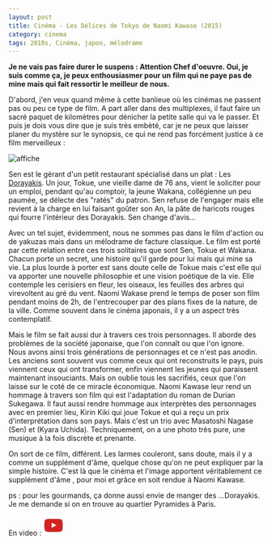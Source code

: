 ```yaml
---
layout: post
title: Cinéma - Les Délices de Tokyo de Naomi Kawase (2015)
category: cinema
tags: 2010s, Cinéma, japon, mélodrame
---
```

**Je ne vais pas faire durer le suspens : Attention Chef d'oeuvre. Oui, je suis comme ça, je peux enthousiasmer pour un film qui ne paye pas de mine mais qui fait ressortir le meilleur de nous.**

D'abord, j'en veux quand même à cette banlieue où les cinémas ne passent pas ou peu ce type de film. A part aller dans des multiplexes, il faut faire un sacré paquet de kilomètres pour dénicher la petite salle qui va le passer. Et puis je dois vous dire que je suis très embèté, car je ne peux que laisser planer du mystère sur le synopsis, ce qui ne rend pas forcément justice à ce film merveilleux :

![affiche](https://filedn.eu/llqi9IBxlYouGRXYG2xlROb/img/2017/delicesdetokyo.jpg)

Sen est le gérant d'un petit restaurant spécialisé dans un plat : Les <a href="https://fr.wikipedia.org/wiki/Dorayaki">Dorayakis</a>. Un jour, Tokue, une vieille dame de 76 ans, vient le soliciter pour un emploi, pendant qu'au comptoir, la jeune Wakana, collégienne un peu paumée, se délecte des "ratés" du patron. Sen refuse de l'engager mais elle revient à la charge en lui faisant goûter son An, la pâte de haricots rouges qui fourre l'intérieur des Dorayakis. Sen change d'avis...

Avec un tel sujet, évidemment, nous ne sommes pas dans le film d'action ou de yakuzas mais dans un mélodrame de facture classique. Le film est porté par cette relation entre ces trois solitaires que sont Sen, Tokue et Wakana. Chacun porte un secret, une histoire qu'il garde pour lui mais qui mine sa vie. La plus lourde à porter est sans doute celle de Tokue mais c'est elle qui va apporter une nouvelle philosophie et une vision poétique de la vie. Elle contemple les cerisiers en fleur, les oiseaux, les feuilles des arbres qui virevoltent au gré du vent. Naomi Wakase prend le temps de poser son film pendant moins de 2h, de l'entrecouper par des plans fixes de la nature, de la ville. Comme souvent dans le cinéma japonais, il y a un aspect très contemplatif.

Mais le film se fait aussi dur à travers ces trois personnages. Il aborde des problèmes de la société japonaise, que l'on connaît ou que l'on ignore. Nous avons ainsi trois générations de personnages et ce n'est pas anodin. Les anciens sont souvent vus comme ceux qui ont reconstruits le pays, puis viennent ceux qui ont transformer, enfin viennent les jeunes qui paraissent maintenant insouciants. Mais on oublie tous les sacrifiés, ceux que l'on laisse sur le coté de ce miracle économique. Naomi Kawase leur rend un hommage à travers son film qui est l'adaptation du roman de Durian Sukegawa.  Il faut aussi rendre hommage aux interprètes des personnages avec en premier lieu, Kirin Kiki qui joue Tokue et qui a reçu un prix d'interprétation dans son pays. Mais c'est un trio avec Masatoshi Nagase (Sen) et (Kyara Uchida). Techniquement, on a une photo très pure, une musique à la fois discrète et prenante.

On sort de ce film, différent. Les larmes couleront, sans doute, mais il y a comme un supplément d'âme, quelque chose qu'on ne peut expliquer par la simple histoire. C'est là que le cinéma et l'image apportent véritablement ce supplément d'âme , pour moi et grâce en soit rendue à Naomi Kawase.

ps : pour les gourmands, ça donne aussi envie de manger des ...Dorayakis. Je me demande si on en trouve au quartier Pyramides à Paris.

En video : [![video](/images/youtube.png)](https://www.youtube.com/watch?v=k_ySsqUptJs)
